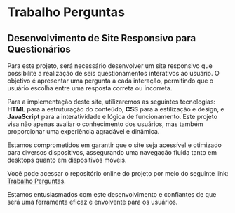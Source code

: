 # Trabalho Perguntas

## Desenvolvimento de Site Responsivo para Questionários

Para este projeto, será necessário desenvolver um site responsivo que possibilite a realização de seis questionamentos interativos ao usuário. O objetivo é apresentar uma pergunta a cada interação, permitindo que o usuário escolha entre uma resposta correta ou incorreta.

Para a implementação deste site, utilizaremos as seguintes tecnologias: **HTML** para a estruturação do conteúdo, **CSS** para a estilização e design, e **JavaScript** para a interatividade e lógica de funcionamento. Este projeto visa não apenas avaliar o conhecimento dos usuários, mas também proporcionar uma experiência agradável e dinâmica.

Estamos comprometidos em garantir que o site seja acessível e otimizado para diversos dispositivos, assegurando uma navegação fluida tanto em desktops quanto em dispositivos móveis.

Você pode acessar o repositório online do projeto por meio do seguinte link: [Trabalho Perguntas](https://trabalho-perguntas.vercel.app/).

Estamos entusiasmados com este desenvolvimento e confiantes de que será uma ferramenta eficaz e envolvente para os usuários.
